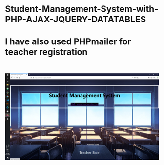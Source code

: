 # Student-Management-System-with-PHP-AJAX-JQUERY-DATATABLES
<h1>I have also used PHPmailer for teacher registration</h1>
<br> <br>
<img src="attendanceindex.png">
